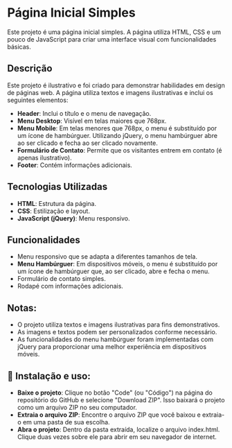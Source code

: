 # Página Inicial Simples

Este projeto é uma página inicial simples. A página utiliza HTML, CSS e um pouco de JavaScript para criar uma interface visual com funcionalidades básicas.

## Descrição
Este projeto é ilustrativo e foi criado para demonstrar habilidades em design de páginas web. A página utiliza textos e imagens ilustrativas e inclui os seguintes elementos:
- **Header**: Inclui o título e o menu de navegação.
- **Menu Desktop**: Visível em telas maiores que 768px.
- **Menu Mobile**: Em telas menores que 768px, o menu é substituído por um ícone de hambúrguer. Utilizando jQuery, o menu hambúrguer abre ao ser clicado e fecha ao ser clicado novamente.
- **Formulário de Contato**: Permite que os visitantes entrem em contato (é apenas ilustrativo).
- **Footer**: Contém informações adicionais.

## Tecnologias Utilizadas
- **HTML**: Estrutura da página.
- **CSS**: Estilização e layout.
- **JavaScript (jQuery)**: Menu responsivo.

## Funcionalidades
- Menu responsivo que se adapta a diferentes tamanhos de tela.
- **Menu Hambúrguer**: Em dispositivos móveis, o menu é substituído por um ícone de hambúrguer que, ao ser clicado, abre e fecha o menu.
- Formulário de contato simples.
- Rodapé com informações adicionais.

## Notas:
- O projeto utiliza textos e imagens ilustrativas para fins demonstrativos.
- As imagens e textos podem ser personalizados conforme necessário.
- As funcionalidades do menu hambúrguer foram implementadas com jQuery para proporcionar uma melhor experiência em dispositivos móveis.

## 🔧 Instalação e uso:
- **Baixe o projeto**: Clique no botão "Code" (ou "Código") na página do repositório do GitHub e selecione "Download ZIP". Isso baixará o projeto como um arquivo ZIP no seu computador.
- **Extraia o arquivo ZIP**: Encontre o arquivo ZIP que você baixou e extraia-o em uma pasta de sua escolha.
- **Abra o projeto**:  Dentro da pasta extraída, localize o arquivo index.html. Clique duas vezes sobre ele para abrir em seu navegador de internet.

